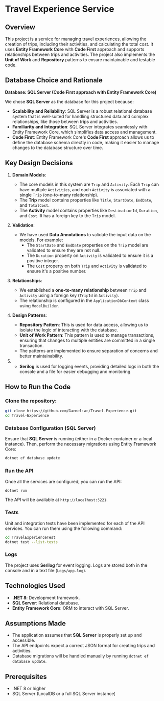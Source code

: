 # Travel Experience Service

## Overview
This project is a service for managing travel experiences, allowing the creation of trips, including their activities, and calculating the total cost. It uses **Entity Framework Core** with **Code First** approach and supports relationships between trips and activities. The project also implements the **Unit of Work** and **Repository** patterns to ensure maintainable and testable code.

## Database Choice and Rationale

**Database: SQL Server (Code First approach with Entity Framework Core)**

We chose **SQL Server** as the database for this project because:
- **Scalability and Reliability**: SQL Server is a robust relational database system that is well-suited for handling structured data and complex relationships, like those between trips and activities.
- **Familiarity and Integration**: SQL Server integrates seamlessly with Entity Framework Core, which simplifies data access and management.
- **Code First**: Entity Framework Core's **Code First** approach allows us to define the database schema directly in code, making it easier to manage changes to the database structure over time.

## Key Design Decisions

1. **Domain Models**: 
   - The core models in this system are `Trip` and `Activity`. Each `Trip` can have multiple `Activities`, and each `Activity` is associated with a single `Trip` (one-to-many relationship).
   - The **Trip** model contains properties like `Title`, `StartDate`, `EndDate`, and `TotalCost`.
   - The **Activity** model contains properties like `DestinationId`, `Duration`, and `Cost`. It has a foreign key to the `Trip` model.

2. **Validation**: 
   - We have used **Data Annotations** to validate the input data on the models. For example:
     - The `StartDate` and `EndDate` properties on the `Trip` model are validated to ensure they are not null.
     - The `Duration` property on `Activity` is validated to ensure it is a positive integer.
     - The `Cost` property on both `Trip` and `Activity` is validated to ensure it's a positive number.

3. **Relationships**:
   - We established a **one-to-many relationship** between `Trip` and `Activity` using a foreign key (`TripId` in `Activity`).
   - The relationship is configured in the `ApplicationDbContext` class using `ModelBuilder`.

4. **Design Patterns**:
   - **Repository Pattern**: This is used for data access, allowing us to isolate the logic of interacting with the database.
   - **Unit of Work Pattern**: This pattern is used to manage transactions, ensuring that changes to multiple entities are committed in a single transaction.
   - The patterns are implemented to ensure separation of concerns and better maintainability.
   
5. - **Serilog** is used for logging events, providing detailed logs in both the console and a file for easier debugging and monitoring.

## **How to Run the Code**

### **Clone the repository:**
   ```bash
   git clone https://github.com/Garnelian/Travel-Experience.git
   cd Travel-Experience
   ```

### **Database Configuration (SQL Server)**

Ensure that **SQL Server** is running (either in a Docker container or a local instance). Then, perform the necessary migrations using Entity Framework Core:

```bash
dotnet ef database update
```

### **Run the API**

Once all the services are configured, you can run the API:

```bash
dotnet run
```

The API will be available at `http://localhost:5221`.

### **Tests**

Unit and integration tests have been implemented for each of the API services. You can run them using the following command:

```bash
cd TravelExperienceTest
dotnet test --list-tests
```

### **Logs**

The project uses **Serilog** for event logging. Logs are stored both in the console and in a text file (`Logs/app.log`).

## **Technologies Used**

- **.NET 8**: Development framework.
- **SQL Server**: Relational database.
- **Entity Framework Core**: ORM to interact with SQL Server.

## **Assumptions Made**

- The application assumes that **SQL Server** is properly set up and accessible.
- The API endpoints expect a correct JSON format for creating trips and activities.
- Database migrations will be handled manually by running `dotnet ef database update`.

## **Prerequisites**
- .NET 8 or higher
- SQL Server (LocalDB or a full SQL Server instance)
